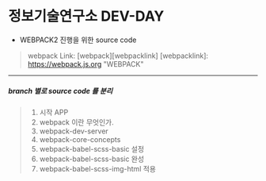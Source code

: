 정보기술연구소 DEV-DAY
=====================

* WEBPACK2 진행을 위한 source code

>webpack
Link: [webpack][webpacklink]
[webpacklink]: https://webpack.js.org "WEBPACK"

- - -

##### branch 별로 source code 를 분리 

> 1. 시작 APP
> 2. webpack 이란 무엇인가.
> 3. webpack-dev-server 
> 4. webpack-core-concepts
> 5. webpack-babel-scss-basic 설정
> 5. webpack-babel-scss-basic 완성
> 6. webpack-babel-scss-img-html 적용





